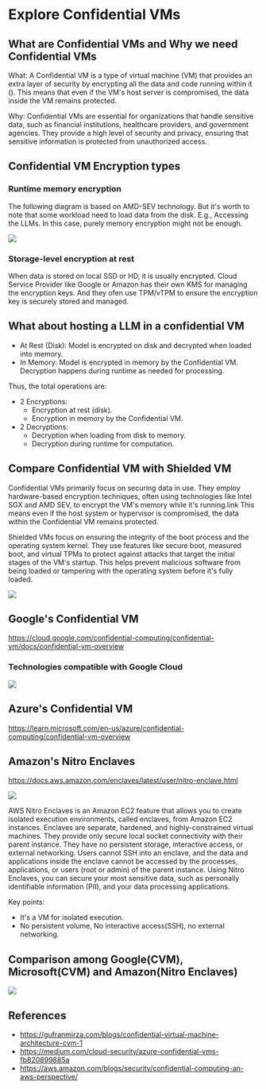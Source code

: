 # Explore Confidential VMs

## What are Confidential VMs and Why we need Confidential VMs

What: A Confidential VM is a type of virtual machine (VM) that provides an extra layer of security by encrypting all the data
and code running within it (). This means that even if the VM's host server is compromised, the data inside the VM
remains protected.

Why: Confidential VMs are essential for organizations that handle sensitive data, such as financial institutions,
healthcare providers, and government agencies. They provide a high level of security and privacy, ensuring that
sensitive information is protected from unauthorized access.

## Confidential VM Encryption types

### Runtime memory encryption

The following diagram is based on AMD-SEV technology. But it's worth to note that some workload need to load data from
the disk. E.g., Accessing the LLMs. In this case, purely memory encryption might not be enough.

![](resoureces/runtime-mem-encyrption-flow.png)

### Storage-level encryption at rest

When data is stored on local SSD or HD, it is usually encrypted. Cloud Service Provider like Google or Amazon has their
own KMS for managing the encryption keys. And they ofen use TPM/vTPM to ensure the encryption key is securely stored and
managed.

## What about hosting a LLM in a confidential VM

* At Rest (Disk): Model is encrypted on disk and decrypted when loaded into memory.
* In Memory: Model is encrypted in memory by the Confidential VM.  Decryption happens during runtime as needed for processing.

Thus, the total operations are:

* 2 Encryptions:
  * Encryption at rest (disk).
  * Encryption in memory by the Confidential VM.
* 2 Decryptions:
  * Decryption when loading from disk to memory.
  * Decryption during runtime for computation.

## Compare Confidential VM with Shielded VM

Confidential VMs primarily focus on securing data in use. They employ hardware-based encryption techniques, often using
technologies like Intel SGX and AMD SEV, to encrypt the VM's memory while it's running.link This means even if the host
system or hypervisor is compromised, the data within the Confidential VM remains protected.

Shielded VMs focus on ensuring the integrity of the boot process and the operating system kernel. They use features like
secure boot, measured boot, and virtual TPMs to protect against attacks that target the initial stages of the VM's
startup. This helps prevent malicious software from being loaded or tampering with the operating system before it's
fully loaded.

![](resoureces/cvm-vs-svm.png)

## Google's Confidential VM

<https://cloud.google.com/confidential-computing/confidential-vm/docs/confidential-vm-overview>

### Technologies compatible with Google Cloud

![](resoureces/cvm-technologies.png)

## Azure's Confidential VM

<https://learn.microsoft.com/en-us/azure/confidential-computing/confidential-vm-overview>

## Amazon's Nitro Enclaves

<https://docs.aws.amazon.com/enclaves/latest/user/nitro-enclave.html>

![](resoureces/nitro-enclaves.png)

AWS Nitro Enclaves is an Amazon EC2 feature that allows you to create isolated execution environments, called enclaves,
from Amazon EC2 instances. Enclaves are separate, hardened, and highly-constrained virtual machines. They provide only
secure local socket connectivity with their parent instance. They have no persistent storage, interactive access, or
external networking. Users cannot SSH into an enclave, and the data and applications inside the enclave cannot be
accessed by the processes, applications, or users (root or admin) of the parent instance. Using Nitro Enclaves, you can
secure your most sensitive data, such as personally identifiable information (PII), and your data processing
applications.

Key points:

* It's a VM for isolated execution.
* No persistent volume, No interactive access(SSH), no external networking.

## Comparison among Google(CVM), Microsoft(CVM) and Amazon(Nitro Enclaves)

![](resoureces/comp-full.png)

## References

* <https://gufranmirza.com/blogs/confidential-virtual-machine-architecture-cvm-1>
* <https://medium.com/cloud-security/azure-confidential-vms-fb820899885a>
* <https://aws.amazon.com/blogs/security/confidential-computing-an-aws-perspective/>